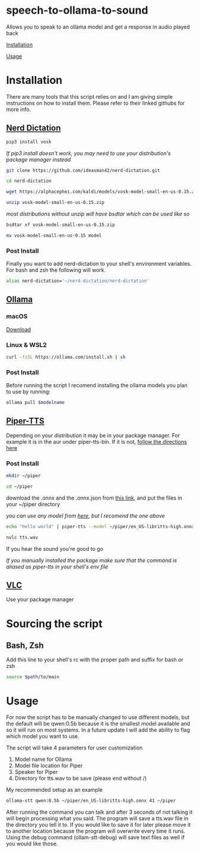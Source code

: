 # speech-to-ollama-to-sound

Allows you to speak to an ollama model and get a response in audio played back

[Installation](https://github.com/argentinamoose/speech-to-ollama-to-sound?tab=readme-ov-file#installation)

[Usage](https://github.com/argentinamoose/speech-to-ollama-to-sound?tab=readme-ov-file#usage)

# Installation
There are many tools that this script relies on and I am giving simple instructions on how to install them. Please refer to their linked githubs for more info.

## [Nerd Dictation](https://github.com/ideasman42/nerd-dictation)

```sh
pip3 install vosk
```
*If pip3 install doesn't work, you may need to use your distribution's package manager instead*
```sh
git clone https://github.com/ideasman42/nerd-dictation.git
````
```sh
cd nerd-dictation
``` 
```sh
wget https://alphacephei.com/kaldi/models/vosk-model-small-en-us-0.15.zip
```
```sh
unzip vosk-model-small-en-us-0.15.zip
```
*most distributions without unzip will have bsdtar which can be used like so*
```sh
bsdtar xf vosk-model-small-en-us-0.15.zip
```
```sh
mv vosk-model-small-en-us-0.15 model
```
### Post Install
Finally you want to add nerd-dictation to your shell's environment variables. For bash and zsh the following will work.
```sh
alias nerd-dictation='~/nerd-dictation/nerd-dictation'
```

## [Ollama](https://github.com/ollama/ollama)

### macOS
[Download](https://ollama.com/download/Ollama-darwin.zip)

### Linux & WSL2
```sh
curl -fsSL https://ollama.com/install.sh | sh
```

### Post Install
Before running the script I recomend installing the ollama models you plan to use by running: 
```sh
ollama pull $modelname
```

## [Piper-TTS](https://github.com/rhasspy/piper)
Depending on your distribution it may be in your package manager. For example it is in the aur under piper-tts-bin. If it is not, [follow the directions here](https://github.com/rhasspy/piper?tab=readme-ov-file#installation)

### Post Install
```sh
mkdir ~/piper
```
```sh
cd ~/piper
```
download the .onnx and the .onnx.json from [this link](https://huggingface.co/rhasspy/piper-voices/tree/v1.0.0/en/en_US/libritts/high), and put the files in your ~/piper directory

*you can use any model from [here](https://huggingface.co/rhasspy/piper-voices/tree/v1.0.0), but I recomend the one above*
```sh
echo "hello world" | piper-tts --model ~/piper/en_US-libritts-high.onnx --speaker 41 --output_file tts.wav
```
```sh
nvlc tts.wav
```
If you hear the sound you're good to go

*If you manually installed the package make sure that the command is aliased as piper-tts in your shell's env file*

## [VLC](https://www.videolan.org/)
Use your package manager

# Sourcing the script
## Bash, Zsh
Add this line to your shell's rc with the proper path and suffix for bash or zsh
```sh
source $path/to/main
```

# Usage
For now the script has to be manually changed to use different models, but the default will be qwen:0.5b because it is the smallest model available and so it will run on most systems. In a future update I will add the ability to flag which model you want to use.

The script will take 4 parameters for user customization
1. Model name for Ollama
2. Model file location for Piper
3. Speaker for Piper
4. Directory for tts.wav to be save (please end without /)

My recommended setup as an example
```sh
ollama-stt qwen:0.5b ~/piper/en_US-libritts-high.onnx 41 ~/piper
```
After running the command you can talk and after 3 seconds of not talking it will begin processing what you said. The program will save a tts.wav file in the directory you tell it to. If you would like to save it for later please move it to another location because the program will overwrite every time it runs. Using the debug command (ollam-stt-debug) will save text files as well if you would like those.
